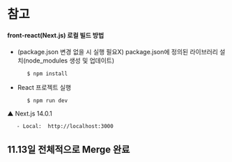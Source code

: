 # 참고
#### front-react(Next.js) 로컬 빌드 방법

-  (package.json 변경 없을 시 실행 필요X) package.json에 정의된 라이브러리 설치(node_modules 생성 및 업데이트)

          $ npm install 
  
-  React 프로젝트 실행

          $ npm run dev 

▲ Next.js 14.0.1
  
       - Local:  http://localhost:3000


## 11.13일 전체적으로 Merge 완료 



